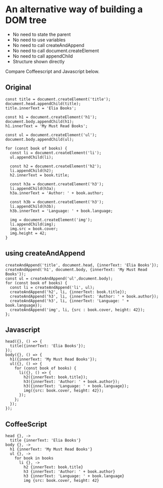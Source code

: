 # An alternative way of building a DOM tree

* No need to state the parent
* No need to use variables
* No need to call createAndAppend
* No need to call document.createElement 
* No need to call appendChild
* Structure shown directly

Compare Coffeescript and Javascript below.

## Original
```
const title = document.createElement('title');
document.head.appendChild(title);
title.innerText = 'Elia Books';

const h1 = document.createElement('h1');
document.body.appendChild(h1);
h1.innerText = 'My Must Read Books';

const ul = document.createElement('ul');
document.body.appendChild(ul);

for (const book of books) {
  const li = document.createElement('li');
  ul.appendChild(li);

  const h2 = document.createElement('h2');
  li.appendChild(h2);
  h2.innerText = book.title;

  const h3a = document.createElement('h3');
  li.appendChild(h3a);
  h3a.innerText = 'Author: ' + book.author;

  const h3b = document.createElement('h3');
  li.appendChild(h3b);
  h3b.innerText = 'Language: ' + book.language;

  img = document.createElement('img');
  li.appendChild(img);
  img.src = book.cover;
  img.height = 42;
}
```

## using createAndAppend
```
createAndAppend('title', document.head, {innerText: 'Elia Books'});
createAndAppend('h1', document.body, {innerText: 'My Must Read Books'});
const ul = createAndAppend('ul',document.body);
for (const book of books) {
  const li = createAndAppend('li', ul);
  createAndAppend('h2', li, {innerText: book.title});
  createAndAppend('h3', li, {innerText: 'Author: ' + book.author});
  createAndAppend('h3', li, {innerText: 'Language: ' + book.language});
  createAndAppend('img', li, {src : book.cover, height: 42});
};
```

## Javascript

```
head({}, () => {
  title({innerText: 'Elia Books'});
});
body({}, () => {
  h1({innerText: 'My Must Read Books'});
  ul({}, () => {
    for (const book of books) {
      li({}, () => {
        h2({innerText: book.title});
        h3({innerText: 'Author: ' + book.author});
        h3({innerText: 'Language: ' + book.language});
        img({src: book.cover, height: 42});
      });
    };
  });
});
```

## CoffeeScript

```
head {}, ->
  title {innerText: 'Elia Books'}
body {}, ->
  h1 {innerText: 'My Must Read Books'}
  ul {}, ->
    for book in books
      li {}, ->
        h2 {innerText: book.title}
        h3 {innerText: 'Author: ' + book.author}
        h3 {innerText: 'Language: ' + book.language}
        img {src: book.cover, height: 42}
```
